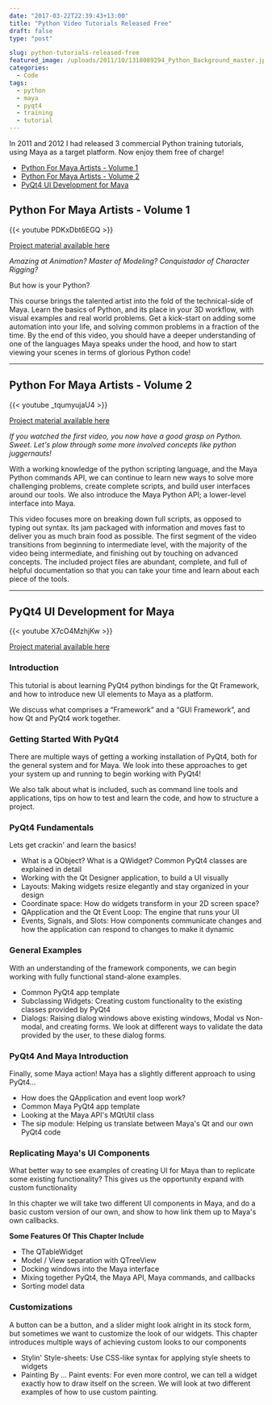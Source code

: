 ```yaml
---
date: "2017-03-22T22:39:43+13:00"
title: "Python Video Tutorials Released Free"
draft: false
type: "post"

slug: python-tutorials-released-free
featured_image: /uploads/2011/10/1318089294_Python_Background_master.jpg
categories:
  - Code
tags:
  - python
  - maya
  - pyqt4
  - training
  - tutorial
---
```


In 2011 and 2012 I had released 3 commercial Python training tutorials, using Maya as a target platform. 
Now enjoy them free of charge!

<!--more-->

* [Python For Maya Artists - Volume 1](#python-for-maya-artists-volume-1)
* [Python For Maya Artists - Volume 2](#python-for-maya-artists-volume-2)
* [PyQt4 UI Development for Maya](#pyqt4-ui-development-for-maya)

## Python For Maya Artists - Volume 1

{{< youtube PDKxDbt6EGQ >}}

[Project material available here](https://github.com/justinfx/tutorials/tree/master/Python_For_Maya_Vol_01)

_Amazing at Animation? Master of Modeling? Conquistador of Character Rigging?_

But how is your Python?

This course brings the talented artist into the fold of the technical-side of Maya. Learn the basics of Python, and its place in your 3D workflow, with visual examples and real world problems. Get a kick-start on adding some automation into your life, and solving common problems in a fraction of the time. By the end of this video, you should have a deeper understanding of one of the languages Maya speaks under the hood, and how to start viewing your scenes in terms of glorious Python code!

--- 

## Python For Maya Artists - Volume 2

{{< youtube _tqumyujaU4 >}}

[Project material available here](https://github.com/justinfx/tutorials/tree/master/Python_For_Maya_Vol_02)

_If you watched the first video, you now have a good grasp on Python. Sweet. Let's plow through some more involved concepts like python juggernauts!_

With a working knowledge of the python scripting language, and the Maya Python commands API, we can continue to learn new ways to solve more challenging problems, create complete scripts, and build user interfaces around our tools. We also introduce the Maya Python API; a lower-level interface into Maya.
 
This video focuses more on breaking down full scripts, as opposed to typing out syntax. Its jam packaged with information and moves fast to deliver you as much brain food as possible. The first segment of the video transitions from beginning to intermediate level, with the majority of the video being intermediate, and finishing out by touching on advanced concepts. The included project files are abundant, complete, and full of helpful documentation so that you can take your time and learn about each piece of the tools.

---

## PyQt4 UI Development for Maya

{{< youtube X7cO4MzhjKw >}}

[Project material available here](https://github.com/justinfx/tutorials/tree/master/PyQt4_UI_Development_for_Maya)

### **Introduction**

This tutorial is about learning PyQt4 python bindings for the Qt Framework, and how to introduce new UI elements to Maya as a platform.

We discuss what comprises a &#8220;Framework&#8221; and a &#8220;GUI Framework&#8221;, and how Qt and PyQt4 work together.

### **Getting Started With PyQt4**

There are multiple ways of getting a working installation of PyQt4, both for the general system and for Maya. We look into these approaches to get your system up and running to begin working with PyQt4!

We also talk about what is included, such as command line tools and applications, tips on how to test and learn the code, and how to structure a project.

### **PyQt4 Fundamentals**

Lets get crackin' and learn the basics!

* What is a QObject? What is a QWidget? Common PyQt4 classes are explained in detail
* Working with the Qt Designer application, to build a UI visually
* Layouts: Making widgets resize elegantly and stay organized in your design
* Coordinate space: How do widgets transform in your 2D screen space?
* QApplication and the Qt Event Loop: The engine that runs your UI
* Events, Signals, and Slots: How components communicate changes and how the application can respond to changes to make it dynamic

### **General Examples**

With an understanding of the framework components, we can begin working with fully functional stand-alone examples.

* Common PyQt4 app template
* Subclassing Widgets: Creating custom functionality to the existing classes provided by PyQt4
* Dialogs: Raising dialog windows above existing windows, Modal vs Non-modal, and creating forms. We look at different ways to validate the data provided by the user, to these dialog forms.

### **PyQt4 And Maya Introduction**

Finally, some Maya action! Maya has a slightly different approach to using PyQt4…

* How does the QApplication and event loop work?
* Common Maya PyQt4 app template
* Looking at the Maya API's MQtUtil class
* The sip module: Helping us translate between Maya's Qt and our own PyQt4 code

### **Replicating Maya's UI Components**

What better way to see examples of creating UI for Maya than to replicate some existing functionality? This gives us the opportunity expand with custom functionality

In this chapter we will take two different UI components in Maya, and do a basic custom version of our own, and show to how link them up to Maya's own callbacks.

<strong>Some Features Of This Chapter Include</strong>

* The QTableWidget
* Model / View separation with QTreeView
* Docking windows into the Maya interface
* Mixing together PyQt4, the Maya API, Maya commands, and callbacks
* Sorting model data

### **Customizations**

A button can be a button, and a slider might look alright in its stock form, but sometimes we want to customize the look of our widgets. This chapter introduces multiple ways of achieving custom looks to our components

* Stylin' Style-sheets: Use CSS-like syntax for applying style sheets to widgets
* Painting By ... Paint events: For even more control, we can tell a widget exactly how to draw itself on the screen. We will look at two different examples of how to use custom painting.
